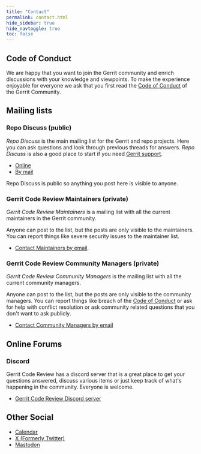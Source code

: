 ```yaml
---
title: "Contact"
permalink: contact.html
hide_sidebar: true
hide_navtoggle: true
toc: false
---
```


## Code of Conduct

We are happy that you want to join the Gerrit community and enrich discussions
with your knowledge and viewpoints. To make the experience enjoyable for
everyone we ask that you first read the [Code of Conduct](codeofconduct.html)
of the Gerrit Community.

## Mailing lists

### Repo Discuss (public)

*Repo Discuss* is the main mailing list for the Gerrit and repo projects. Here
you can ask questions and look through previous threads for answers.
*Repo Discuss* is also a good place to start if you need
[Gerrit support](support.html#general-support).

* [Online](https://groups.google.com/g/repo-discuss)
* [By mail](mailto:repo-discuss@googlegroups.com)

Repo Discuss is public so anything you post here is visible to anyone.

### Gerrit Code Review Maintainers (private)

*Gerrit Code Review Maintainers* is a mailing list with all the current
maintainers in the Gerrit community.

Anyone can post to the list, but the posts are only visible to the maintainers.
You can report things like severe security issues to the maintainer list.

* [Contact Maintainers by email](mailto:gerritcodereview-maintainers@googlegroups.com).

### Gerrit Code Review Community Managers (private)

*Gerrit Code Review Community Managers* is the mailing list with all the current
community managers.

Anyone can post to the list, but the posts are only visible to the community
managers.
You can report things like breach of the [Code of Conduct](codeofconduct.html)
or ask for help with conflict resolution or ask community related questions that
you don't want to ask publicly.

* [Contact Community Managers by email](mailto:gerritcodereview-community-managers@googlegroups.com)

## Online Forums

### Discord

Gerrit Code Review has a discord server that is a great place to get your questions
answered, discuss various items or just keep track of what's happening in the
community. Everyone is welcome.

* [Gerrit Code Review Discord server](https://discord.gg/eEZQrtzAwV)

## Other Social

* [Calendar](https://calendar.google.com/calendar?cid=Z29vZ2xlLmNvbV91YmIxcGxhNmlqNzg1b3FianI2MWg0dmRpc0Bncm91cC5jYWxlbmRhci5nb29nbGUuY29t)
* [X (Formerly Twitter)](https://twitter.com/gerritreview)
* [Mastodon](https://mastodon.social/@gerritreview)
